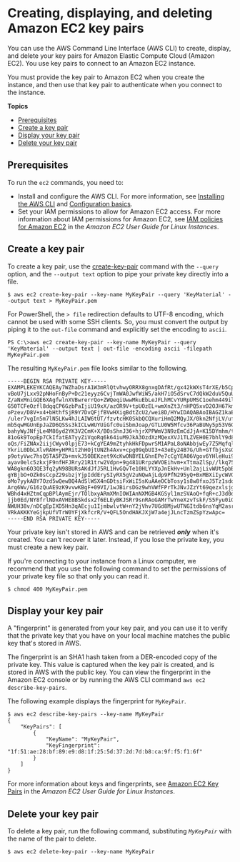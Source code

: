 # Creating, displaying, and deleting Amazon EC2 key pairs<a name="cli-services-ec2-keypairs"></a>

You can use the AWS Command Line Interface \(AWS CLI\) to create, display, and delete your key pairs for Amazon Elastic Compute Cloud \(Amazon EC2\)\. You use key pairs to connect to an Amazon EC2 instance\. 

You must provide the key pair to Amazon EC2 when you create the instance, and then use that key pair to authenticate when you connect to the instance\. 

**Topics**
+ [Prerequisites](#cli-services-ec2-keypairs-prereqs)
+ [Create a key pair](#creating-a-key-pair)
+ [Display your key pair](#displaying-a-key-pair)
+ [Delete your key pair](#deleting-a-key-pair)

## Prerequisites<a name="cli-services-ec2-keypairs-prereqs"></a>

To run the `ec2` commands, you need to:
+ Install and configure the AWS CLI\. For more information, see [Installing the AWS CLI](cli-chap-install.md) and [Configuration basics](cli-configure-quickstart.md)\. 
+ Set your IAM permissions to allow for Amazon EC2 access\. For more information about IAM permissions for Amazon EC2, see [IAM policies for Amazon EC2](https://docs.aws.amazon.com/AWSEC2/latest/UserGuide/iam-policies-for-amazon-ec2.html) in the *Amazon EC2 User Guide for Linux Instances*\.

## Create a key pair<a name="creating-a-key-pair"></a>

To create a key pair, use the [create\-key\-pair](https://docs.aws.amazon.com/cli/latest/reference/ec2/create-key-pair.html) command with the `--query` option, and the `--output text` option to pipe your private key directly into a file\.

```
$ aws ec2 create-key-pair --key-name MyKeyPair --query 'KeyMaterial' --output text > MyKeyPair.pem
```

For PowerShell, the `> file` redirection defaults to UTF\-8 encoding, which cannot be used with some SSH clients\. So, you must convert the output by piping it to the `out-file` command and explicitly set the encoding to `ascii`\.

```
PS C:\>aws ec2 create-key-pair --key-name MyKeyPair --query 'KeyMaterial' --output text | out-file -encoding ascii -filepath MyKeyPair.pem
```

The resulting `MyKeyPair.pem` file looks similar to the following\.

```
-----BEGIN RSA PRIVATE KEY-----
EXAMPLEKEYKCAQEAy7WZhaDsrA1W3mRlQtvhwyORRX8gnxgDAfRt/gx42kWXsT4rXE/b5CpSgie/
vBoU7jLxx92pNHoFnByP+Dc21eyyz6CvjTmWA0JwfWiW5/akH7iO5dSrvC7dQkW2duV5QuUdE0QW
Z/aNxMniGQE6XAgfwlnXVBwrerrQo+ZWQeqiUwwMkuEbLeJFLhMCvYURpUMSC1oehm449ilx9X1F
G50TCFeOzfl8dqqCP6GzbPaIjiU19xX/azOR9V+tpUOzEL+wmXnZt3/nHPQ5xvD2OJH67km6SuPW
oPzev/D8V+x4+bHthfSjR9Y7DvQFjfBVwHXigBdtZcU2/wei8D/HYwIDAQABAoIBAGZ1kaEvnrqu
/uler7vgIn5m7lN5LKw4hJLAIW6tUT/fzvtcHK0SkbQCQXuriHmQ2MQyJX/0kn2NfjLV/ufGxbL1
mb5qwMGUnEpJaZD6QSSs3kICLwWUYUiGfc0uiSbmJoap/GTLU0W5Mfcv36PaBUNy5p53V6G7hXb2
bahyWyJNfjLe4M86yd2YK3V2CmK+X/BOsShnJ36+hjrXPPWmV3N9zEmCdJjA+K15DYmhm/tJWSD9
81oGk9TopEp7CkIfatEATyyZiVqoRq6k64iuM9JkA3OzdXzMQexXVJ1TLZVEH0E7bhlY9d8O1ozR
oQs/FiZNAx2iijCWyv0lpjE73+kCgYEA9mZtyhkHkFDpwrSM1APaL8oNAbbjwEy7Z5Mqfql+lIp1
YkriL0DbLXlvRAH+yHPRit2hHOjtUNZh4Axv+cpg09qbUI3+43eEy24B7G/Uh+GTfbjsXsOxQx/x
p9otyVwc7hsQ5TA5PZb+mvkJ5OBEKzet9XcKwONBYELGhnEPe7cCgYEA06Vgov6YHleHui9kHuws
ayav0elc5zkxjF9nfHFJRry21R1trw2Vdpn+9g481URrpzWVOEihvm+xTtmaZlSp//lkq75XDwnU
WA8gkn6O3QE3fq2yN98BURsAKdJfJ5RL1HvGQvTe10HLYYXpJnEkHv+Unl2ajLivWUt5pbBrKbUC
gYBjbO+OZk0sCcpZ29sbzjYjpIddErySIyRX5gV2uNQwAjLdp9PfN295yQ+BxMBXiIycWVQiw0bH
oMo7yykABY7Ozd5wQewBQ4AdSlWSX4nGDtsiFxWiI5sKuAAeOCbTosy1s8w8fxoJ5Tz1sdoxNeGs
Arq6Wv/G16zQuAE9zK9vvwKBgF+09VI/1wJBirsDGz9whVWfFPrTkJNvJZzYt69qezxlsjgFKshy
WBhd4xHZtmCqpBPlAymEjr/TOlbxyARmXMnIOWIAnNXMGB4KGSyl1mzSVAoQ+fqR+cJ3d0dyPl1j
jjb0Ed/NY8frlNDxAVHE8BSkdsx2f6ELEyBKJSRr9snRAoGAMrTwYneXzvTskF/S5Fyu0iOegLDa
NWUH38v/nDCgEpIXD5Hn3qAEcju1IjmbwlvtW+nY2jVhv7UGd8MjwUTNGItdb6nsYqM2asrnF3qS
VRkAKKKYeGjkpUfVTrW0YFjXkfcrR/V+QFL5OndHAKJXjW7a4ejJLncTzmZSpYzwApc=
-----END RSA PRIVATE KEY-----
```

Your private key isn't stored in AWS and can be retrieved ***only*** when it's created\. You can't recover it later\. Instead, if you lose the private key, you must create a new key pair\.

If you're connecting to your instance from a Linux computer, we recommend that you use the following command to set the permissions of your private key file so that only you can read it\.

```
$ chmod 400 MyKeyPair.pem
```

## Display your key pair<a name="displaying-a-key-pair"></a>

A "fingerprint" is generated from your key pair, and you can use it to verify that the private key that you have on your local machine matches the public key that's stored in AWS\. 

The fingerprint is an SHA1 hash taken from a DER\-encoded copy of the private key\. This value is captured when the key pair is created, and is stored in AWS with the public key\. You can view the fingerprint in the Amazon EC2 console or by running the AWS CLI command `aws ec2 describe-key-pairs`\. 

The following example displays the fingerprint for `MyKeyPair`\.

```
$ aws ec2 describe-key-pairs --key-name MyKeyPair
{
    "KeyPairs": [
        {
            "KeyName": "MyKeyPair",
            "KeyFingerprint": "1f:51:ae:28:bf:89:e9:d8:1f:25:5d:37:2d:7d:b8:ca:9f:f5:f1:6f"
        }
    ]
}
```

For more information about keys and fingerprints, see [Amazon EC2 Key Pairs](https://docs.aws.amazon.com/AWSEC2/latest/UserGuide/ec2-key-pairs.html) in the *Amazon EC2 User Guide for Linux Instances*\.

## Delete your key pair<a name="deleting-a-key-pair"></a>

To delete a key pair, run the following command, substituting *`MyKeyPair`* with the name of the pair to delete\.

```
$ aws ec2 delete-key-pair --key-name MyKeyPair
```